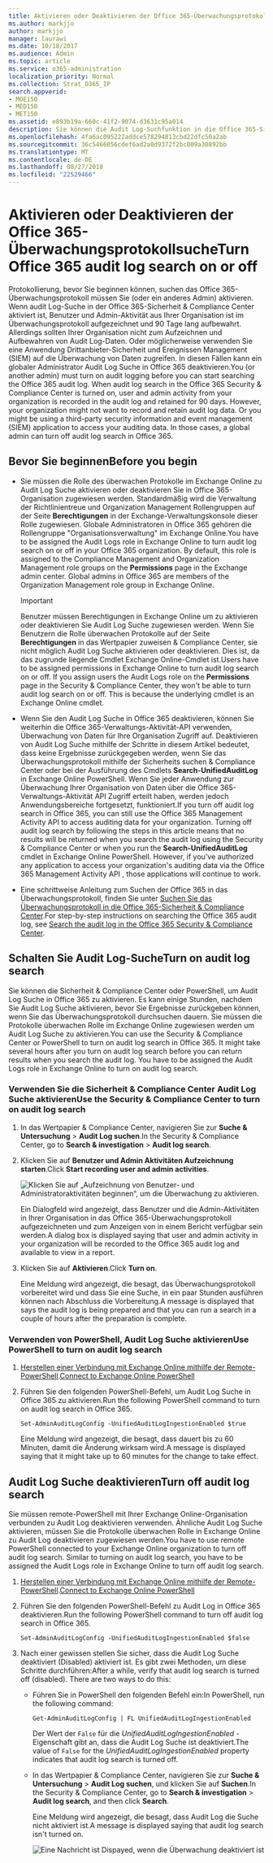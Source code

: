 ```yaml
---
title: Aktivieren oder Deaktivieren der Office 365-Überwachungsprotokollsuche
ms.author: markjjo
author: markjjo
manager: laurawi
ms.date: 10/18/2017
ms.audience: Admin
ms.topic: article
ms.service: o365-administration
localization_priority: Normal
ms.collection: Strat_O365_IP
search.appverid:
- MOE150
- MED150
- MET150
ms.assetid: e893b19a-660c-41f2-9074-d3631c95a014
description: Sie können die Audit Log-Suchfunktion in die Office 365-Sicherheit aktivieren &amp; Compliance Center. Wenn Sie Sie überlegen, können Sie aktivieren If deaktiviert zu einem beliebigen Zeitpunkt. Wenn Audit Log Suche deaktiviert ist, können nicht Administratoren das Office 365-Überwachungsprotokoll für Benutzer- und Admin-Aktivität in Ihrer Organisation suchen.
ms.openlocfilehash: 4fa6ac095222addce578294813cbd22dfc50a2ab
ms.sourcegitcommit: 36c5466056cdef6ad2a8d9372f2bc009a30892bb
ms.translationtype: MT
ms.contentlocale: de-DE
ms.lasthandoff: 08/27/2018
ms.locfileid: "22529466"
---
```

# <a name="turn-office-365-audit-log-search-on-or-off"></a><span data-ttu-id="d974b-105">Aktivieren oder Deaktivieren der Office 365-Überwachungsprotokollsuche</span><span class="sxs-lookup"><span data-stu-id="d974b-105">Turn Office 365 audit log search on or off</span></span>

<span data-ttu-id="d974b-p102">Protokollierung, bevor Sie beginnen können, suchen das Office 365-Überwachungsprotokoll müssen Sie (oder ein anderes Admin) aktivieren. Wenn audit Log-Suche in der Office 365-Sicherheit &amp; Compliance Center aktiviert ist, Benutzer und Admin-Aktivität aus Ihrer Organisation ist im Überwachungsprotokoll aufgezeichnet und 90 Tage lang aufbewahrt. Allerdings sollten Ihrer Organisation nicht zum Aufzeichnen und Aufbewahren von Audit Log-Daten. Oder möglicherweise verwenden Sie eine Anwendung Drittanbieter-Sicherheit und Ereignissen Management (SIEM) auf die Überwachung von Daten zugreifen. In diesen Fällen kann ein globaler Administrator Audit Log Suche in Office 365 deaktivieren.</span><span class="sxs-lookup"><span data-stu-id="d974b-p102">You (or another admin) must turn on audit logging before you can start searching the Office 365 audit log. When audit log search in the Office 365 Security &amp; Compliance Center is turned on, user and admin activity from your organization is recorded in the audit log and retained for 90 days. However, your organization might not want to record and retain audit log data. Or you might be using a third-party security information and event management (SIEM) application to access your auditing data. In those cases, a global admin can turn off audit log search in Office 365.</span></span>
  
## <a name="before-you-begin"></a><span data-ttu-id="d974b-111">Bevor Sie beginnen</span><span class="sxs-lookup"><span data-stu-id="d974b-111">Before you begin</span></span>

- <span data-ttu-id="d974b-p103">Sie müssen die Rolle des überwachen Protokolle im Exchange Online zu Audit Log Suche aktivieren oder deaktivieren Sie in Office 365-Organisation zugewiesen werden. Standardmäßig wird die Verwaltung der Richtlinientreue und Organization Management Rollengruppen auf der Seite **Berechtigungen** in der Exchange-Verwaltungskonsole dieser Rolle zugewiesen. Globale Administratoren in Office 365 gehören die Rollengruppe "Organisationsverwaltung" im Exchange Online.</span><span class="sxs-lookup"><span data-stu-id="d974b-p103">You have to be assigned the Audit Logs role in Exchange Online to turn audit log search on or off in your Office 365 organization. By default, this role is assigned to the Compliance Management and Organization Management role groups on the **Permissions** page in the Exchange admin center. Global admins in Office 365 are members of the Organization Management role group in Exchange Online.</span></span> 
    
    > [!IMPORTANT]
    > <span data-ttu-id="d974b-p104">Benutzer müssen Berechtigungen in Exchange Online um zu aktivieren oder deaktivieren Sie Audit Log Suche zugewiesen werden. Wenn Sie Benutzern die Rolle überwachen Protokolle auf der Seite **Berechtigungen** in das Wertpapier zuweisen &amp; Compliance Center, sie nicht möglich Audit Log Suche aktivieren oder deaktivieren. Dies ist, da das zugrunde liegende Cmdlet Exchange Online-Cmdlet ist.</span><span class="sxs-lookup"><span data-stu-id="d974b-p104">Users have to be assigned permissions in Exchange Online to turn audit log search on or off. If you assign users the Audit Logs role on the **Permissions** page in the Security &amp; Compliance Center, they won't be able to turn audit log search on or off. This is because the underlying cmdlet is an Exchange Online cmdlet.</span></span> 
  
- <span data-ttu-id="d974b-p105">Wenn Sie den Audit Log Suche in Office 365 deaktivieren, können Sie weiterhin die Office 365-Verwaltungs-Aktivität-API verwenden, Überwachung von Daten für Ihre Organisation Zugriff auf. Deaktivieren von Audit Log Suche mithilfe der Schritte in diesem Artikel bedeutet, dass keine Ergebnisse zurückgegeben werden, wenn Sie das Überwachungsprotokoll mithilfe der Sicherheits suchen &amp; Compliance Center oder bei der Ausführung des Cmdlets **Search-UnifiedAuditLog** in Exchange Online PowerShell. Wenn Sie jeder Anwendung zur Überwachung Ihrer Organisation von Daten über die Office 365-Verwaltungs-Aktivität API Zugriff erteilt haben, werden jedoch Anwendungsbereiche fortgesetzt, funktioniert.</span><span class="sxs-lookup"><span data-stu-id="d974b-p105">If you turn off audit log search in Office 365, you can still use the Office 365 Management Activity API to access auditing data for your organization. Turning off audit log search by following the steps in this article means that no results will be returned when you search the audit log using the Security &amp; Compliance Center or when you run the **Search-UnifiedAuditLog** cmdlet in Exchange Online PowerShell. However, if you've authorized any application to access your organization's auditing data via the Office 365 Management Activity API , those applications will continue to work.</span></span> 
    
- <span data-ttu-id="d974b-121">Eine schrittweise Anleitung zum Suchen der Office 365 in das Überwachungsprotokoll, finden Sie unter [Suchen Sie das Überwachungsprotokoll in die Office 365-Sicherheit &amp; Compliance Center](search-the-audit-log-in-security-and-compliance.md).</span><span class="sxs-lookup"><span data-stu-id="d974b-121">For step-by-step instructions on searching the Office 365 audit log, see [Search the audit log in the Office 365 Security &amp; Compliance Center](search-the-audit-log-in-security-and-compliance.md).</span></span>
    
## <a name="turn-on-audit-log-search"></a><span data-ttu-id="d974b-122">Schalten Sie Audit Log-Suche</span><span class="sxs-lookup"><span data-stu-id="d974b-122">Turn on audit log search</span></span>

<span data-ttu-id="d974b-p106">Sie können die Sicherheit &amp; Compliance Center oder PowerShell, um Audit Log Suche in Office 365 zu aktivieren. Es kann einige Stunden, nachdem Sie Audit Log Suche aktivieren, bevor Sie Ergebnisse zurückgeben können, wenn Sie das Überwachungsprotokoll durchsuchen dauern. Sie müssen die Protokolle überwachen Rolle im Exchange Online zugewiesen werden um Audit Log Suche zu aktivieren.</span><span class="sxs-lookup"><span data-stu-id="d974b-p106">You can use the Security &amp; Compliance Center or PowerShell to turn on audit log search in Office 365. It might take several hours after you turn on audit log search before you can return results when you search the audit log. You have to be assigned the Audit Logs role in Exchange Online to turn on audit log search.</span></span>
  
### <a name="use-the-security-amp-compliance-center-to-turn-on-audit-log-search"></a><span data-ttu-id="d974b-126">Verwenden Sie die Sicherheit &amp; Compliance Center Audit Log Suche aktivieren</span><span class="sxs-lookup"><span data-stu-id="d974b-126">Use the Security &amp; Compliance Center to turn on audit log search</span></span>

1. <span data-ttu-id="d974b-127">In das Wertpapier &amp; Compliance Center, navigieren Sie zur **Suche &amp; Untersuchung** \> **Audit Log suchen**.</span><span class="sxs-lookup"><span data-stu-id="d974b-127">In the Security &amp; Compliance Center, go to **Search &amp; investigation** \> **Audit log search**.</span></span>
    
2. <span data-ttu-id="d974b-128">Klicken Sie auf **Benutzer und Admin Aktivitäten Aufzeichnung starten**.</span><span class="sxs-lookup"><span data-stu-id="d974b-128">Click **Start recording user and admin activities**.</span></span>
    
    ![Klicken Sie auf „Aufzeichnung von Benutzer- und Administratoraktivitäten beginnen“, um die Überwachung zu aktivieren.](media/39a9d35f-88d0-4bbe-a962-0be2f838e2bf.png)
  
    <span data-ttu-id="d974b-130">Ein Dialogfeld wird angezeigt, dass Benutzer und die Admin-Aktivitäten in Ihrer Organisation in das Office 365-Überwachungsprotokoll aufgezeichneten und zum Anzeigen von in einem Bericht verfügbar sein werden.</span><span class="sxs-lookup"><span data-stu-id="d974b-130">A dialog box is displayed saying that user and admin activity in your organization will be recorded to the Office 365 audit log and available to view in a report.</span></span> 
    
3. <span data-ttu-id="d974b-131">Klicken Sie auf **Aktivieren**.</span><span class="sxs-lookup"><span data-stu-id="d974b-131">Click **Turn on**.</span></span>
    
    <span data-ttu-id="d974b-132">Eine Meldung wird angezeigt, die besagt, das Überwachungsprotokoll vorbereitet wird und dass Sie eine Suche, in ein paar Stunden ausführen können nach Abschluss die Vorbereitung.</span><span class="sxs-lookup"><span data-stu-id="d974b-132">A message is displayed that says the audit log is being prepared and that you can run a search in a couple of hours after the preparation is complete.</span></span>
    
### <a name="use-powershell-to-turn-on-audit-log-search"></a><span data-ttu-id="d974b-133">Verwenden von PowerShell, Audit Log Suche aktivieren</span><span class="sxs-lookup"><span data-stu-id="d974b-133">Use PowerShell to turn on audit log search</span></span>

1. <span data-ttu-id="d974b-134">[Herstellen einer Verbindung mit Exchange Online mithilfe der Remote-PowerShell](https://go.microsoft.com/fwlink/p/?LinkID=396554).</span><span class="sxs-lookup"><span data-stu-id="d974b-134">[Connect to Exchange Online PowerShell](https://go.microsoft.com/fwlink/p/?LinkID=396554)</span></span>
    
2. <span data-ttu-id="d974b-135">Führen Sie den folgenden PowerShell-Befehl, um Audit Log Suche in Office 365 zu aktivieren.</span><span class="sxs-lookup"><span data-stu-id="d974b-135">Run the following PowerShell command to turn on audit log search in Office 365.</span></span>
    
    ```
    Set-AdminAuditLogConfig -UnifiedAuditLogIngestionEnabled $true
    ```

    <span data-ttu-id="d974b-136">Eine Meldung wird angezeigt, die besagt, dass dauert bis zu 60 Minuten, damit die Änderung wirksam wird.</span><span class="sxs-lookup"><span data-stu-id="d974b-136">A message is displayed saying that it might take up to 60 minutes for the change to take effect.</span></span>
  
## <a name="turn-off-audit-log-search"></a><span data-ttu-id="d974b-137">Audit Log Suche deaktivieren</span><span class="sxs-lookup"><span data-stu-id="d974b-137">Turn off audit log search</span></span>

<span data-ttu-id="d974b-p107">Sie müssen remote-PowerShell mit Ihrer Exchange Online-Organisation verbunden zu Audit Log deaktivieren verwenden. Ähnliche Audit Log Suche aktivieren, müssen Sie die Protokolle überwachen Rolle in Exchange Online zu Audit Log deaktivieren zugewiesen werden.</span><span class="sxs-lookup"><span data-stu-id="d974b-p107">You have to use remote PowerShell connected to your Exchange Online organization to turn off audit log search. Similar to turning on audit log search, you have to be assigned the Audit Logs role in Exchange Online to turn off audit log search.</span></span>
  
1. <span data-ttu-id="d974b-140">[Herstellen einer Verbindung mit Exchange Online mithilfe der Remote-PowerShell](https://go.microsoft.com/fwlink/p/?LinkID=396554).</span><span class="sxs-lookup"><span data-stu-id="d974b-140">[Connect to Exchange Online PowerShell](https://go.microsoft.com/fwlink/p/?LinkID=396554)</span></span>
    
2. <span data-ttu-id="d974b-141">Führen Sie den folgenden PowerShell-Befehl zu Audit Log in Office 365 deaktivieren.</span><span class="sxs-lookup"><span data-stu-id="d974b-141">Run the following PowerShell command to turn off audit log search in Office 365.</span></span>
    
    ```
    Set-AdminAuditLogConfig -UnifiedAuditLogIngestionEnabled $false
    ```

3. <span data-ttu-id="d974b-p108">Nach einer gewissen stellen Sie sicher, dass die Audit Log Suche deaktiviert (Disabled) aktiviert ist. Es gibt zwei Methoden, um diese Schritte durchführen:</span><span class="sxs-lookup"><span data-stu-id="d974b-p108">After a while, verify that audit log search is turned off (disabled). There are two ways to do this:</span></span>
    
    - <span data-ttu-id="d974b-144">Führen Sie in PowerShell den folgenden Befehl ein:</span><span class="sxs-lookup"><span data-stu-id="d974b-144">In PowerShell, run the following command:</span></span>

        ```
        Get-AdminAuditLogConfig | FL UnifiedAuditLogIngestionEnabled
        ```

        <span data-ttu-id="d974b-145">Der Wert der `False` für die _UnifiedAuditLogIngestionEnabled_ -Eigenschaft gibt an, dass die Audit Log Suche ist deaktiviert.</span><span class="sxs-lookup"><span data-stu-id="d974b-145">The value of  `False` for the  _UnifiedAuditLogIngestionEnabled_ property indicates that audit log search is turned off.</span></span> 
    
    - <span data-ttu-id="d974b-146">In das Wertpapier &amp; Compliance Center, navigieren Sie zur **Suche &amp; Untersuchung** \> **Audit Log suchen**, und klicken Sie auf **Suchen**.</span><span class="sxs-lookup"><span data-stu-id="d974b-146">In the Security &amp; Compliance Center, go to **Search &amp; investigation** \> **Audit log search**, and then click **Search**.</span></span>
    
      <span data-ttu-id="d974b-147">Eine Meldung wird angezeigt, die besagt, dass Audit Log die Suche nicht aktiviert ist.</span><span class="sxs-lookup"><span data-stu-id="d974b-147">A message is displayed saying that audit log search isn't turned on.</span></span> 
    
      ![Eine Nachricht ist Dispayed, wenn die Überwachung deaktiviert ist](media/dca53da6-1cbe-4fa3-9860-f0d674de9538.png)
